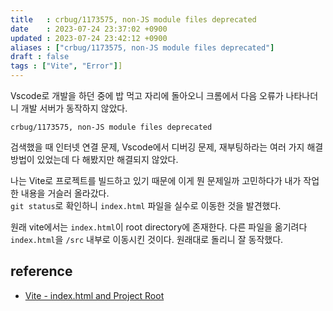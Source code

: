 ```yaml
---
title   : crbug/1173575, non-JS module files deprecated 
date    : 2023-07-24 23:37:02 +0900
updated : 2023-07-24 23:42:12 +0900
aliases : ["crbug/1173575, non-JS module files deprecated"]
draft : false
tags : ["Vite", "Error"]]
---
```


Vscode로 개발을 하던 중에 밥 먹고 자리에 돌아오니 크롬에서 다음 오류가 나타나더니 개발 서버가 동작하지 않았다.  

```
crbug/1173575, non-JS module files deprecated
```

검색했을 때 인터넷 연결 문제, Vscode에서 디버깅 문제, 재부팅하라는 여러 가지 해결 방법이 있었는데 다 해봤지만 해결되지 않았다.  

나는 Vite로 프로젝트를 빌드하고 있기 때문에 이게 뭔 문제일까 고민하다가 내가 작업한 내용을 거슬러 올라갔다.  
`git status`로 확인하니 `index.html` 파일을 실수로 이동한 것을 발견했다. 

원래 vite에서는 `index.html`이 root directory에 존재한다. 다른 파일을 옮기려다 `index.html`을 `/src` 내부로 이동시킨 것이다. 원래대로 돌리니 잘 동작했다.  

## reference

- [Vite - index.html and Project Root](https://vitejs.dev/guide/#index-html-and-project-root)





